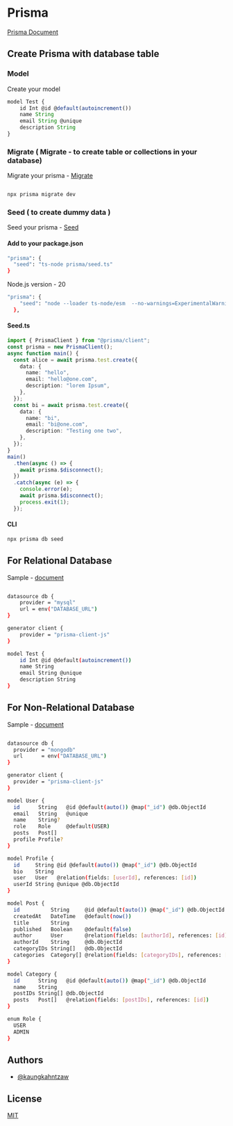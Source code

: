 # Prisma

[Prisma Document](https://www.prisma.io/docs/orm)

## Create Prisma with database table

### Model

Create your model

```ts
model Test {
    id Int @id @default(autoincrement())
    name String
    email String @unique
    description String
}
```

### Migrate ( Migrate - to create table or collections in your database)

Migrate your prisma - [Migrate](https://www.prisma.io/docs/orm/prisma-migrate/workflows/development-and-production)

```bash

npx prisma migrate dev

```

### Seed ( to create dummy data )

Seed your prisma - [Seed](https://www.prisma.io/docs/orm/prisma)

#### Add to your package.json

```bash
"prisma": {
  "seed": "ts-node prisma/seed.ts"
}
```

Node.js version - 20

```bash
"prisma": {
    "seed": "node --loader ts-node/esm  --no-warnings=ExperimentalWarning prisma/seed.ts"
  },
```

#### Seed.ts

```ts
import { PrismaClient } from "@prisma/client";
const prisma = new PrismaClient();
async function main() {
  const alice = await prisma.test.create({
    data: {
      name: "hello",
      email: "hello@one.com",
      description: "lorem Ipsum",
    },
  });
  const bi = await prisma.test.create({
    data: {
      name: "bi",
      email: "bi@one.com",
      description: "Testing one two",
    },
  });
}
main()
  .then(async () => {
    await prisma.$disconnect();
  })
  .catch(async (e) => {
    console.error(e);
    await prisma.$disconnect();
    process.exit(1);
  });
```

#### CLI

```bash
npx prisma db seed
```

## For Relational Database

Sample - [document](https://www.prisma.io/docs/orm/prisma-schema/data-model/models)

```bash

datasource db {
    provider = "mysql"
    url = env("DATABASE_URL")
}

generator client {
    provider = "prisma-client-js"
}

model Test {
    id Int @id @default(autoincrement())
    name String
    email String @unique
    description String
}


```

## For Non-Relational Database

Sample - [document](https://www.prisma.io/docs/orm/prisma-schema/data-model/models)

```bash

datasource db {
  provider = "mongodb"
  url      = env("DATABASE_URL")
}

generator client {
  provider = "prisma-client-js"
}

model User {
  id      String   @id @default(auto()) @map("_id") @db.ObjectId
  email   String   @unique
  name    String?
  role    Role     @default(USER)
  posts   Post[]
  profile Profile?
}

model Profile {
  id     String @id @default(auto()) @map("_id") @db.ObjectId
  bio    String
  user   User   @relation(fields: [userId], references: [id])
  userId String @unique @db.ObjectId
}

model Post {
  id          String     @id @default(auto()) @map("_id") @db.ObjectId
  createdAt   DateTime   @default(now())
  title       String
  published   Boolean    @default(false)
  author      User       @relation(fields: [authorId], references: [id])
  authorId    String     @db.ObjectId
  categoryIDs String[]   @db.ObjectId
  categories  Category[] @relation(fields: [categoryIDs], references: [id])
}

model Category {
  id      String   @id @default(auto()) @map("_id") @db.ObjectId
  name    String
  postIDs String[] @db.ObjectId
  posts   Post[]   @relation(fields: [postIDs], references: [id])
}

enum Role {
  USER
  ADMIN
}


```

## Authors

- [@kaungkahntzaw](https://www.github.com/kaungkhantzawdev)

## License

[MIT](https://choosealicense.com/licenses/mit/)
